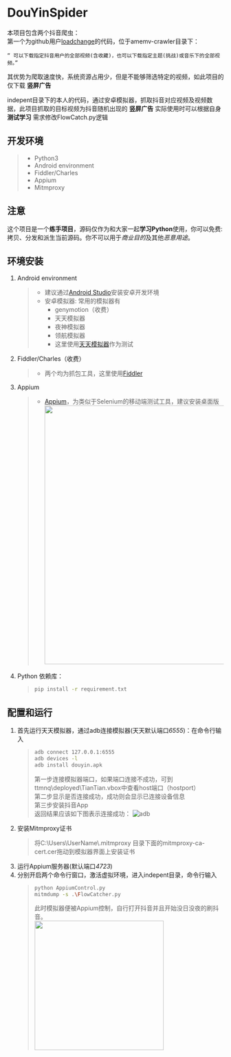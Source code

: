 DouYinSpider
===============
本项目包含两个抖音爬虫：  
第一个为github用户[loadchange](https://github.com/LoadChange/amemv-crawler)的代码，位于amemv-crawler目录下：
```
“ 可以下载指定抖音用户的全部视频(含收藏)，也可以下载指定主题(挑战)或音乐下的全部视频。”
```  
其优势为爬取速度快，系统资源占用少，但是不能够筛选特定的视频，如此项目的仅下载 **竖屏广告** 

indepent目录下的本人的代码，通过安卓模拟器，抓取抖音对应视频及视频数据，此项目抓取的目标视频为抖音随机出现的 **竖屏广告** 
实际使用时可以根据自身 **测试学习** 需求修改FlowCatch.py逻辑
## 开发环境
>
>* Python3
>* Android environment
>* Fiddler/Charles
>* Appium
>* Mitmproxy


## 注意

这个项目是一个**练手项目**，源码仅作为和大家一起**学习Python**使用，你可以免费: 拷贝、分发和派生当前源码。你不可以用于*商业目的*及其他*恶意用途*。

## 环境安装
1. Android environment
    >   * 建议通过[Android Studio](https://developer.android.google.cn/studio/)安装安卓开发环境
    >   * 安卓模拟器: 常用的模拟器有
    >       * genymotion（收费）
    >       * 天天模拟器
    >       * 夜神模拟器
    >       * 领航模拟器
    >       * 这里使用[天天模拟器](http://www.kpzs.com/topic/ttmnqsgou/)作为测试
2. Fiddler/Charles（收费）
    >    * 两个均为抓包工具，这里使用[Fiddler](https://www.telerik.com/download/fiddler)
3. Appium
    >    * [Appium](https://github.com/appium/appium-desktop/releases)，为类似于Selenium的移动端测试工具，建议安装桌面版
    >       <img src="https://github.com/panoslin/DouYinSpider/blob/master/pic/AppiumDownload.png" width="600">
4. Python 依赖库：
    >```bash
    >pip install -r requirement.txt
    >```
## 配置和运行

1. 首先运行天天模拟器，通过adb连接模拟器(天天默认端口*6555*)：在命令行输入
    >```bash
    >adb connect 127.0.0.1:6555
    >adb devices -l
    >adb install douyin.apk
    >```
    >第一步连接模拟器端口，如果端口连接不成功，可到ttmnq\deployed\TianTian.vbox中查看host端口（hostport）  
    >第二步显示是否连接成功，成功则会显示已连接设备信息  
    >第三步安装抖音App  
    >返回结果应该如下图表示连接成功：
    ![adb](https://github.com/panoslin/DouYinSpider/blob/master/pic/adb.jpg)
2. 安装Mitmproxy证书  
    > 将C:\Users\UserName\\.mitmproxy 目录下面的mitmproxy-ca-cert.cer拖动到模拟器界面上安装证书
3. 运行Appium服务器(默认端口*4723*)
4. 分别开启两个命令行窗口，激活虚拟环境，进入indepent目录，命令行输入
    >```bash
    >python AppiumControl.py
    >mitmdump -s .\FlowCatcher.py
    >```
    >此时模拟器便被Appium控制，自行打开抖音并且开始没日没夜的刷抖音。  
    >   <img src="https://github.com/panoslin/DouYinSpider/blob/master/pic/douyin.jpg" width="300">
